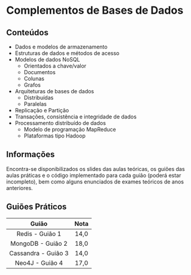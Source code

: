 # Complementos de Bases de Dados

## Conteúdos

- Dados e modelos de armazenamento
- Estruturas de dados e métodos de acesso
- Modelos de dados NoSQL
    - Orientados a chave/valor
    - Documentos
    - Colunas
    - Grafos
- Arquiteturas de bases de dados
    - Distribuídas
    - Paralelas
- Replicação e Partição
- Transações, consistência e integridade de dados
- Processamento distribuído de dados
    - Modelo de programação MapReduce
    - Plataformas tipo Hadoop

## Informações 

Encontra-se disponibilizados os slides das aulas teóricas, os guiões das aulas práticas e o código implementado para cada guião (poderá estar incompleto), bem como alguns enunciados de exames teóricos de anos anteriores.

## Guiões Práticos

| Guião | Nota |
| :---: | :---:|
| Redis - Guião 1 | 14,0 |
| MongoDB - Guião 2 | 18,0 |
| Cassandra - Guião 3 | 14,0 |
| Neo4J - Guião 4 | 17,0 | 

